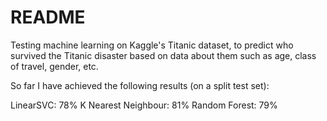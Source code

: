# README

Testing machine learning on Kaggle's Titanic dataset, to predict who survived the Titanic disaster based on data about them such as age, class of travel, gender, etc.

So far I have achieved the following results (on a split test set):

LinearSVC: 78%
K Nearest Neighbour: 81%
Random Forest: 79%